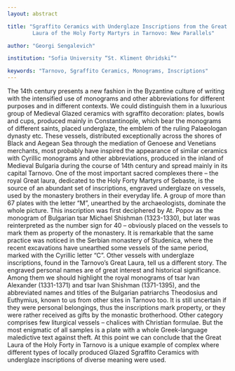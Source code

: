 ```yaml
---
layout: abstract

title: "Sgraffito Ceramics with Underglaze Inscriptions from the Great
        Laura of the Holy Forty Martyrs in Tarnovo: New Parallels"

author: "Georgi Sengalevich"

institution: "Sofia University “St. Kliment Ohridski”"

keywords: "Tarnovo, Sgraffito Ceramics, Monograms, Inscriptions"
---
```


The 14th century presents a new fashion in the Byzantine culture of
writing with the intensified use of monograms and other abbreviations
for different purposes and in different contexts. We could distinguish
them in a luxurious group of Medieval Glazed ceramics with sgraffito
decoration: plates, bowls and cups, produced mainly in Constantinople,
which bear the monograms of different saints, placed underglaze, the
emblem of the ruling Palaeologan dynasty etc. These vessels,
distributed exceptionally across the shores of Black and Aegean Sea
through the mediation of Genoese and Venetians merchants, most
probably have inspired the appearance of similar ceramics with
Cyrillic monograms and other abbreviations, produced in the inland of
Medieval Bulgaria during the course of 14th century and spread mainly
in its capital Tarnovo. One of the most important sacred complexes
there – the royal Great laura, dedicated to the Holy Forty Martyrs of
Sebaste, is the source of an abundant set of inscriptions, engraved
underglaze on vessels, used by the monastery brothers in their
everyday life. A group of more than 67 plates with the letter “M”,
unearthed by the archaeologists, dominate the whole picture. This
inscription was first deciphered by At. Popov as the monogram of
Bulgarian tsar Michael Shishman (1323-1330), but later was
reinterpreted as the number sign for 40 – obviously placed on the
vessels to mark them as property of the monastery. It is remarkable
that the same practice was noticed in the Serbian monastery of
Studenica, where the recent excavations have unearthed some vessels of
the same period, marked with the Cyrillic letter “C”. Other vessels
with underglaze inscriptions, found in the Tarnovo’s Great Laura, tell
us a different story. The engraved personal names are of great
interest and historical significance. Among them we should highlight
the royal monograms of tsar Ivan Alexander (1331-1371) and tsar Ivan
Shishman (1371-1395), and the abbreviated names and titles of the
Bulgarian patriarchs Theodosius and Euthymius, known to us from other
sites in Tarnovo too. It is still uncertain if they were personal
belongings, thus the inscriptions mark property, or they were rather
received as gifts by the monastic brotherhood. Other category
comprises few liturgical vessels – chalices with Christian
formulae. But the most enigmatic of all samples is a plate with a
whole Greek-language maledictive text against theft. At this point we
can conclude that the Great Laura of the Holy Forty in Tarnovo is a
unique example of complex where different types of locally produced
Glazed Sgraffito Ceramics with underglaze inscriptions of diverse
meaning were used.
